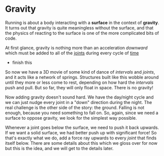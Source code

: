 # Gravity

Running is about a body interacting with a **surface** in the context of **gravity**. It turns out that gravity is quite meaningless without the surface, and that the physics of reacting to the surface is one of the more complicated bits of code.

At first glance, gravity is nothing more than an acceleration *downward* which must be added to all of the [joints](joint.md) during every cycle of [time](time.md)

* finish this

So now we have a 3D movie of some kind of dance of *intervals* and *joints*, and it acts like a network of springs. Structures built like this wobble around until they more or less come to rest, depending on how hard the *intervals* push and pull. But so far, they will only float in space. There is no gravity!

Now adding gravity doesn't sound hard. We have the day/night cycle and we can just nudge every joint in a "down" direction during the night. The real challenge is the other side of the story: the ground. Falling is not enough, because you need something to fall on. So, again, since we need a surface to oppose gravity, we look for the simplest way possible.

Whenever a joint goes below the surface, we need to push it back upwards. If we want a solid surface, we had better push up with significant force! So that's exactly what we do, add a force ray upwards to every *joint* that finds itself below. There are some details about this which we gloss over for now but this is the idea, and we will get to the details later.

  
